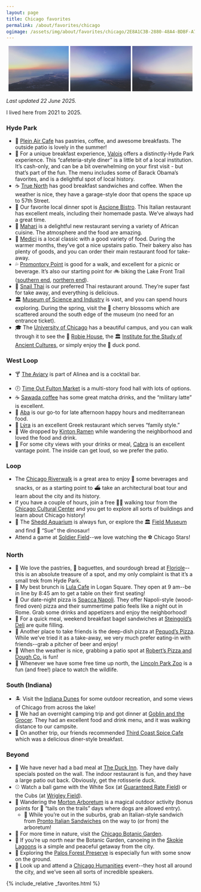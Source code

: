 ```yaml
---
layout: page
title: Chicago favorites
permalink: /about/favorites/chicago
ogimage: /assets/img/about/favorites/chicago/2E8A1C3B-2880-48A4-BDBF-A7F7585E06D1.jpeg
---
```

<div style="width: 100%;"><center>
  <img src="/assets/img/about/favorites/chicago/2E8A1C3B-2880-48A4-BDBF-A7F7585E06D1.jpeg" alt="Chicago sunrise approach, photo 1 of 3" style="width: 32%; max-width: 200px;" />
  <img src="/assets/img/about/favorites/chicago/A1BBA7DC-F575-4A43-BC43-F8E5479B7A77.jpeg" alt="Chicago sunrise approach, photo 2 of 3" style="width: 32%; max-width: 200px;" />
  <img src="/assets/img/about/favorites/chicago/D620F557-C41B-4EA5-BD86-7C3C52476BA6.jpeg" alt="Chicago sunrise approach, photo 3 of 3" style="width: 32%; max-width: 200px;" />
</center></div>

_Last updated 22 June 2025._

I lived here from 2021 to 2025.

### Hyde Park
- 🥐 [Plein Air Cafe](https://maps.apple.com/?address=5751%20S%20Woodlawn%20Ave,%20Chicago,%20IL%20%2060637,%20United%20States&auid=17317106175298295220&ll=41.790073,-87.595961&lsp=9902&q=Plein%20Air%20Cafe%20%26%20Eatery) has pastries, coffee, and awesome breakfasts. The outside patio is lovely in the summer!
- 🍳 For a unique breakfast experience, [Valois](https://maps.apple.com/?address=1518%20E%2053rd%20St,%20Chicago,%20IL%20%2060615,%20United%20States&auid=253610903345179947&ll=41.799759,-87.588356&lsp=9902&q=Valois) offers a distinctly-Hyde Park experience. This “cafeteria-style diner” is a little bit of a local institution. It’s cash-only, and can be a bit overwhelming on your first visit - but that’s part of the fun. The menu includes some of Barack Obama’s favorites, and is a delightful spot of local history.
- ☕️ [True North](https://maps.apple.com/?address=1323%20E%2057th%20St,%20Chicago,%20IL%20%2060637,%20United%20States&auid=18285316051256051375&ll=41.791278,-87.593841&lsp=9902&q=TrueNorth%20Cafe%20Hyde%20Park) has good breakfast sandwiches and coffee. When the weather is nice, they have a garage-style door that opens the space up to 57th Street.
- 🍝 Our favorite local dinner spot is [Ascione Bistro](https://maps.apple.com/?address=1500%20E%2055th%20St,%20Chicago,%20IL%20%2060615,%20United%20States&auid=10674875566085671605&ll=41.795348,-87.588721&lsp=9902&q=Ascione%20Bistro). This Italian restaurant has excellent meals, including their homemade pasta. We’ve always had a great time.
- 🥘 [Mahari](https://maps.apple.com/place?address=1504%20E%2055th%20St,%20Chicago,%20IL%20%2060615,%20United%20States&coordinate=41.795443,-87.588797&name=Mahari&place-id=IEF93CFA5A17A9A9D&map=explore) is a delightful new restaurant serving a variety of African cuisine. The atmosphere and the food are amazing.
- 🍕 [Medici](https://maps.apple.com/place?address=1327%20E%2057th%20St,%20Chicago,%20IL%20%2060637,%20United%20States&coordinate=41.791341,-87.593672&name=Medici%20on%2057th&place-id=I6DE71373D631379A&map=explore) is a local classic with a good variety of food. During the warmer months, they’ve got a nice upstairs patio. Their bakery also has plenty of goods, and you can order their main restaurant food for take-away.
- 💦 [Promontory Point](https://maps.apple.com/?address=5491%20S.%20Jean-Baptiste%20Pointe%20DuSable%20Lake%20Shore%20Drive,%20Chicago,%20IL%2060615,%20United%20States&auid=3043761696410100050&ll=41.795928,-87.577525&lsp=9902&q=Promontory%20Point) is good for a walk, and excellent for a picnic or beverage. It’s also our starting point for 🚲 biking the Lake Front Trail ([southern end](https://maps.apple.com/?address=Chicago,%20IL%2060611,%20United%20States&auid=4186466711766065665&ll=41.766320,-87.562720&lsp=9902&q=Lakefront%20Trail), [northern end](https://maps.apple.com/?address=Chicago,%20IL%2060611,%20United%20States&auid=7709229080613504211&ll=41.986591,-87.653997&lsp=9902&q=Lakefront%20Trail)).
- 🐌 [Snail Thai](https://maps.apple.com/?address=1649%20E%2055th%20St,%20Chicago,%20IL%2060615,%20United%20States&auid=465845548283048612&ll=41.795092,-87.584779&lsp=9902&q=The%20Snail%20Thai%20Cuisine) is our preferred Thai restaurant around. They’re super fast for take away, and everything is delicious.
- 🏛️ [Museum of Science and Industry](https://maps.apple.com/?address=5700%20S%20DuSable%20Lake%20Shore%20Drive,%20Chicago,%20IL%2060637,%20United%20States&auid=3147873044780092380&ll=41.790513,-87.582922&lsp=9902&q=Museum%20of%20Science%20and%20Industry,%20Chicago) is vast, and you can spend hours exploring. During the spring, visit the 🌸 cherry blossoms which are scattered around the south edge of the museum (no need for an entrance ticket).
- 🎓 The [University of Chicago](https://maps.apple.com/?address=5801%20S%20Ellis%20Ave,%20Chicago,%20IL%2060637,%20United%20States&auid=222360845964844126&ll=41.792103,-87.600220&lsp=9902&q=University%20of%20Chicago) has a beautiful campus, and you can walk through it to see the 📐 [Robie House](https://maps.apple.com/?address=5757%20S%20Woodlawn%20Ave,%20Chicago,%20IL%20%2060637,%20United%20States&auid=374072806549190790&ll=41.789811,-87.595928&lsp=9902&q=Frederick%20C.%20Robie%20House), the 🏛️ [Institute for the Study of Ancient Cultures](https://maps.apple.com/?address=1155%20E%2058th%20St,%20Chicago,%20IL%20%2060637,%20United%20States&auid=13845425828580820919&ll=41.789409,-87.597449&lsp=9902&q=Institute%20for%20the%20Study%20of%20Ancient%20Cultures), or simply enjoy the 🦆 duck pond.

### West Loop
- 🍸 [The Aviary](https://maps.apple.com/?address=955%20W%20Fulton%20Market,%20Chicago,%20IL%20%2060607,%20United%20States&auid=7150727231679659581&ll=41.886482,-87.651982&lsp=9902&q=The%20Aviary) is part of Alinea and is a cocktail bar.
<!-- now closed
- 🪶 [Roister](https://maps.apple.com/?address=951%20W%20Fulton%20Market,%20Chicago,%20IL%20%2060607,%20United%20States&auid=4409570904384129369&ll=41.886599,-87.651810&lsp=9902&q=Roister) is also part of Alinea and is known for their delicious fried 🍗 chicken.
-->
- 🕖 [Time Out Fulton Market](https://maps.apple.com/?address=916%20W%20Fulton%20Market,%20Chicago,%20IL%2060607,%20United%20States&auid=15044358521693904204&ll=41.886920,-87.650530&lsp=9902&q=Time%20Out%20Market) is a multi-story food hall with lots of options.
- ☕️ [Sawada coffee](https://maps.apple.com/?address=112%20N%20Green%20St,%20Chicago,%20IL%20%2060607,%20United%20States&auid=15228306671429377085&ll=41.883640,-87.648788&lsp=9902&q=Sawada%20Coffee) has some great matcha drinks, and the “military latte” is excellent.
- 🥙 [Aba](https://maps.apple.com/place?address=302%20N%20Green%20St,%20FL%203,%20Chicago,%20IL%2060607,%20United%20States&coordinate=41.887025,-87.648903&name=Aba&place-id=I17C3DDB193122959&map=explore) is our go-to for late afternoon happy hours and mediterranean food.
- 🥙 [Lýra](https://maps.apple.com/place?address=905%20W%20Fulton%20Market%0AChicago,%20IL%2060607%0AUnited%20States&coordinate=41.886572,-87.650076&name=L%C3%9DRA&place-id=I3D58F8196F06F5&map=explore) is an excellent Greek restaurant which serves “family style.”
- 🍜 We dropped by [Kinton Ramen](https://maps.apple.com/?address=163%20N%20Sangamon%20St,%20Chicago,%20IL%20%2060607,%20United%20States&auid=4906119005532631732&ll=41.884928,-87.650711&lsp=9902&q=Kinton%20Ramen) while wandering the neighborhood and loved the food and drink.
- 🐐 For some city views with your drinks or meal, [Cabra](https://maps.apple.com/?address=200%20N%20Green%20St,%20Chicago,%20IL%2060607,%20United%20States&auid=10449723616408104591&ll=41.885881,-87.649108&lsp=9902&q=Cabra) is an excellent vantage point. The inside can get loud, so we prefer the patio.

### Loop
- The [Chicago Riverwalk](https://maps.apple.com/?address=2%20N%20La%20Salle%20St,%20Floor%202,%20Chicago,%20IL%2060602,%20United%20States&auid=17426554822183736752&ll=41.887272,-87.627236&lsp=9902&q=Chicago%20Riverwalk) is a great area to enjoy 🍷 some beverages and snacks, or as a starting point to ⛴️ take an architectural boat tour and learn about the city and its history.
- If you have a couple of hours, join a free 🚶‍♂️ walking tour from the [Chicago Cultural Center](https://maps.apple.com/?address=78%20E%20Washington%20St,%20Chicago,%20IL%20%2060602,%20United%20States&auid=6067168364543969049&ll=41.883576,-87.624948&lsp=9902&q=Chicago%20Cultural%20Center) and you get to explore all sorts of buildings and learn about Chicago history!
- 🐬 The [Shedd Aquarium](https://maps.apple.com/?address=1200%20S%20Dusable%20Lake%20Shore%20Dr,%20Chicago,%20IL%2060605,%20United%20States&auid=6135812639410860302&ll=41.867579,-87.613606&lsp=9902&q=Shedd%20Aquarium) is always fun, or explore the 🏛️ [Field Museum](https://maps.apple.com/?address=1400%20S%20Dusable%20Lake%20Shore%20Dr,%20Chicago,%20IL%2060605,%20United%20States&auid=2027249941338592107&ll=41.866109,-87.617029&lsp=9902&q=Field%20Museum) and find 🦖 “Sue” the dinosaur!
- Attend a game at [Soldier Field](https://maps.apple.com/?address=1410%20Special%20Olympics%20Drive,%20Chicago,%20IL%2060605,%20United%20States&auid=4074683490398741478&ll=41.862306,-87.616686&lsp=9902&q=Soldier%20Field)--we love watching the ⚽️ Chicago Stars!

### North
- 🥐 We love the pastries, 🥖 baguettes, and sourdough bread at [Floriole](https://maps.apple.com/?address=1220%20W%20Webster%20Ave,%20Chicago,%20IL%20%2060614,%20United%20States&auid=10466231550611170415&ll=41.921849,-87.659204&lsp=9902&q=Floriole)--this is an absolute treasure of a spot, and my only complaint is that it’s a small trek from Hyde Park.
- 🍳 My best brunch is [Lula Cafe](https://maps.apple.com/?address=2537%20N%20Kedzie%20Blvd,%20Chicago,%20IL%20%2060647,%20United%20States&auid=5142171322749906622&ll=41.927621,-87.706752&lsp=9902&q=Lula%20Cafe) in Logan Square. They open at 9 am--be in line by 8:45 am to get a table on their first seating!
- 🍕 Our date-night pizza is [Spacca Napoli](https://maps.apple.com/?address=1769%20W%20Sunnyside%20Ave,%20Chicago,%20IL%20%2060640,%20United%20States&auid=6915981325229687812&ll=41.963220,-87.673636&lsp=9902&q=Spacca%20Napoli%20Pizzeria). They offer Napoli-style (wood-fired oven) pizza and their summertime patio feels like a night out in Rome. Grab some drinks and appetizers and enjoy the neighborhood!
- 🥯 For a quick meal, weekend breakfast bagel sandwiches at [Steingold’s Deli](https://maps.apple.com/?address=3737%20N%20Southport%20Ave,%20Chicago,%20IL%20%2060613,%20United%20States&auid=14091099803264601718&ll=41.950039,-87.663785&lsp=9902&q=Steingold%E2%80%99s) are quite filling.
- 🍕 Another place to take friends is the deep-dish pizza at [Pequod’s Pizza](https://maps.apple.com/?address=2207%20N%20Clybourn%20Ave,%20Chicago,%20IL%20%2060614,%20United%20States&auid=8543306803376454292&ll=41.921831,-87.664508&lsp=9902&q=Pequod's%20Pizza). While we’ve tried it as a take-away, we very much prefer eating-in with friends--grab a pitcher of beer and enjoy!
- 🍕 When the weather is nice, grabbing a patio spot at [Robert’s Pizza and Dough Co.](https://maps.apple.com/place?address=465%20N%20McClurg%20Ct,%20Chicago,%20IL%20%2060611,%20United%20States&coordinate=41.890821,-87.617088&name=Robert%E2%80%99s&place-id=I4A1B91558D99C043&map=explore) is fun!
- 🦁 Whenever we have some free time up north, the [Lincoln Park Zoo](https://maps.apple.com/?address=2001%20N.%20Clark%20St,%20Chicago,%20IL%2060614,%20United%20States&auid=12760104372783582348&ll=41.920896,-87.633004&lsp=9902&q=Lincoln%20Park%20Zoo) is a fun (and free!) place to watch the wildlife.

### South (Indiana)
- 🏝️ Visit the [Indiana Dunes](https://maps.apple.com/place?address=1600%20N%2025%20E,%20Chesterton,%20IN%2046304,%20United%20States&coordinate=41.659335,-87.063051&name=Indiana%20Dunes%20State%20Park&place-id=IBBB8C3CBB9C7B4F7&map=explore) for some outdoor recreation, and some views of Chicago from across the lake!
- 👹 We had an overnight camping trip and got dinner at [Goblin and the Grocer](https://maps.apple.com/place?address=1%20W%20Dunes%20Hwy%0ABeverly%20Shores,%20IN%20%2046301%0AUnited%20States&coordinate=41.672134,-86.985744&name=Goblin%20%26%20The%20Grocer&place-id=IE893BD9EB63944D&map=explore). They had an excellent food and drink menu, and it was walking distance to our campsite.
- 🍳 On another trip, our friends recommended [Third Coast Spice Cafe](https://maps.apple.com/place?address=761%20Indian%20Boundary%20Rd,%20Unit%206,%20Chesterton,%20IN%2046304,%20United%20States&coordinate=41.617274,-87.037207&name=Third%20Coast%20Spice%20Cafe&place-id=I1E7CF35696BA8D4D&map=explore) which was a delicious diner-style breakfast.

### Beyond
- 🦆 We have never had a bad meal at [The Duck Inn](https://maps.apple.com/?address=2701%20S%20Eleanor%20St,%20Chicago,%20IL%20%2060608,%20United%20States&auid=6304733646105153415&ll=41.844401,-87.660154&lsp=9902&q=Duck%20Inn). They have daily specials posted on the wall. The indoor restaurant is fun, and they have a large patio out back. Obviously, get the rotisserie duck.
- ⚾️ Watch a ball game with the White Sox (at [Guaranteed Rate Field](https://maps.apple.com/?address=333%20W%2035th%20St,%20Chicago,%20IL%2060616,%20United%20States&auid=1582473545085192272&ll=41.829811,-87.633577&lsp=9902&q=Guaranteed%20Rate%20Field)) or the Cubs (at [Wrigley Field](https://maps.apple.com/?address=1060%20W%20Addison%20St,%20Chicago,%20IL%20%2060613,%20United%20States&auid=16246086688498290818&ll=41.948224,-87.655460&lsp=9902&q=Wrigley%20Field)).
- 🌳 Wandering the [Morton Arboretum](https://maps.apple.com/?address=4100%20Illinois%20Route%2053,%20Lisle,%20IL%2060532,%20United%20States&auid=862481568325447181&ll=41.817844,-88.065416&lsp=9902&q=The%20Morton%20Arboretum) is a magical outdoor activity (bonus points for 🐶 “tails on the trails” days where dogs are allowed entry).
  - 🥪 While you’re out in the suburbs, grab an Italian-style sandwich from [Pronto Italian Sandwiches](https://maps.apple.com/?address=8%20E%20First%20St,%20Hinsdale,%20IL%20%2060521,%20United%20States&auid=5956782002297531768&ll=41.801399,-87.928786&lsp=9902&q=Pronto%20Italian%20Sandwiches) on the way to (or from) the arboretum!
- 🌻 For more time in nature, visit the [Chicago Botanic Garden](https://maps.apple.com/?address=1000%20Lake%20Cook%20Road,%20Glencoe,%20IL%2060022,%20United%20States&auid=12175092430782721818&ll=42.145200,-87.785832&lsp=9902&q=Chicago%20Botanic%20Garden).
- 🛶 If you’re up north near the Botanic Garden, canoeing in the [Skokie Lagoons](https://maps.apple.com/?address=788%E2%80%93794%20N%20Forest%20Way%20Dr,%20Northbrook,%20IL%20%2060062,%20United%20States&auid=17802024203799305960&ll=42.128866,-87.774922&lsp=9902&q=Skokie%20Lagoons) is a simple and peaceful getaway from the city.
- 🥾 Exploring the [Palos Forest Preserve](https://maps.apple.com/?address=9600%E2%80%939610%20Wolf%20Rd,%20Willow%20Springs,%20IL%20%2060480,%20United%20States&auid=2940417056827028692&ll=41.714355,-87.895142&lsp=9902&q=Palos%20Trail%20System) is especially fun with some snow on the ground.
- 🎤 Look up and attend a [Chicago Humanities](https://www.chicagohumanities.org) event--they host all around the city, and we’ve seen all sorts of incredible speakers.

{% include_relative _favorites.html %}
